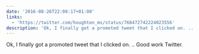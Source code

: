 ```yaml
---
date: '2016-08-26T22:08:17+01:00'
links:
  - 'https://twitter.com/houghton_ms/status/768472742224023556'
description: 'Ok, I finally got a promoted tweet that I clicked on. .. Good work Twitter. '
---
```

Ok, I finally got a promoted tweet that I clicked on. .. Good work Twitter. 
